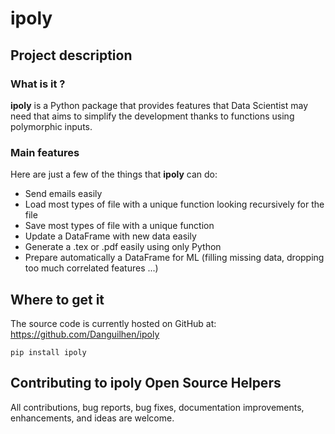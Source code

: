 # ipoly

## Project description

### What is it ?

**ipoly** is a Python package that provides features that Data Scientist may need that aims to simplify the development thanks to functions using polymorphic inputs.
### Main features

Here are just a few of the things that **ipoly** can do:
- Send emails easily
- Load most types of file with a unique function looking recursively for the file
- Save most types of file with a unique function
- Update a DataFrame with new data easily
- Generate a .tex or .pdf easily using only Python
- Prepare automatically a DataFrame for ML (filling missing data, dropping too much correlated features ...)

## Where to get it

The source code is currently hosted on GitHub at: https://github.com/Danguilhen/ipoly
```
pip install ipoly
```

## Contributing to ipoly Open Source Helpers

All contributions, bug reports, bug fixes, documentation improvements, enhancements, and ideas are welcome.